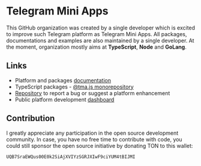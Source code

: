 # Telegram Mini Apps

This GitHub organization was created by a single developer which is excited to improve such
Telegram platform as Telegram Mini Apps. All packages, documentations and examples are also maintained
by a single developer. At the moment, organization mostly aims at **TypeScript**, **Node** and **GoLang**. 

## Links

- Platform and packages [documentation](https://docs.telegram-mini-apps.com)
- TypeScript packages - [@tma.js monorepository](https://github.com/Telegram-Mini-Apps/tma.js)
- [Repository](https://github.com/Telegram-Mini-Apps/issues) to report a bug or suggest a platform enhancement
- Public platform development [dashboard](https://github.com/orgs/Telegram-Mini-Apps/projects/1)

## Contribution

I greatly appreciate any participation in the open source development community. In case, you have no 
free time to contribute with code, you could still sponsor the open source initiative by donating TON 
to this wallet: 

```
UQB7SraEWQus00E0k2SiAjXVIYzSGRJXIwF9ciYUM4tBIJMI
```
